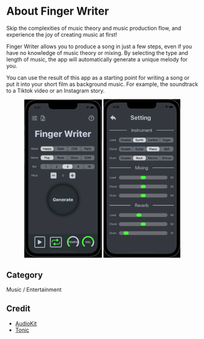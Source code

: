 # About Finger Writer

Skip the complexities of music theory and music production flow, and experience the joy of creating music at first!

Finger Writer allows you to produce a song in just a few steps, even if you have no knowledge of music theory or mixing. By selecting the type and length of music, the app will automatically generate a unique melody for you.

You can use the result of this app as a starting point for writing a song or put it into your short film as background music. For example, the soundtrack to a Tiktok video or an Instagram story.

<p align="center">
  <img src="img/main.png" width=40.5% />
  <img src="img/setting.png" width=40% />
</p>

## Category

Music / Entertainment

## Credit

* [AudioKit](https://github.com/AudioKit/AudioKit)
* [Tonic](https://github.com/AudioKit/Tonic)
